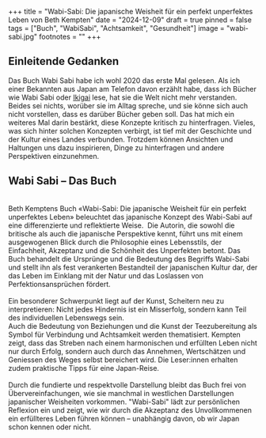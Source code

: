 +++
title = "Wabi-Sabi: Die japanische Weisheit für ein perfekt unperfektes Leben von Beth Kempten"
date = "2024-12-09"
draft = true
pinned = false
tags = ["Buch", "WabiSabi", "Achtsamkeit", "Gesundheit"]
image = "wabi-sabi.jpg"
footnotes = ""
+++
## Einleitende Gedanken

Das Buch Wabi Sabi habe ich wohl 2020 das erste Mal gelesen. Als ich einer Bekannten aus Japan am Telefon davon erzählt habe, dass ich Bücher wie Wabi Sabi oder [Ikigai](https://www.bensblog.ch/ikigai-buch/) lese, hat sie die Welt nicht mehr verstanden. Beides sei nichts, worüber sie im Alltag spreche, und sie könne sich auch nicht vorstellen, dass es darüber Bücher geben soll. Das hat mich ein weiteres Mal darin bestärkt, diese Konzepte kritisch zu hinterfragen. Vieles, was sich hinter solchen Konzepten verbirgt, ist tief mit der Geschichte und der Kultur eines Landes verbunden. Trotzdem können Ansichten und Haltungen uns dazu inspirieren, Dinge zu hinterfragen und andere Perspektiven einzunehmen. 

## Wabi Sabi – Das Buch

\
Beth Kemptens Buch «Wabi-Sabi: Die japanische Weisheit für ein perfekt unperfektes Leben» beleuchtet das japanische Konzept des Wabi-Sabi auf eine differenzierte und reflektierte Weise.  Die Autorin, die sowohl die britische als auch die japanische Perspektive kennt, führt uns mit einem ausgewogenen Blick durch die Philosophie eines Lebensstils, der Einfachheit, Akzeptanz und die Schönheit des Unperfekten betont. Das Buch behandelt die Ursprünge und die Bedeutung des Begriffs Wabi-Sabi und stellt ihn als fest verankerten Bestandteil der japanischen Kultur dar, der das Leben im Einklang mit der Natur und das Loslassen von Perfektionsansprüchen fördert.\
\
Ein besonderer Schwerpunkt liegt auf der Kunst, Scheitern neu zu interpretieren: Nicht jedes Hindernis ist ein Misserfolg, sondern kann Teil des individuellen Lebenswegs sein. \
Auch die Bedeutung von Beziehungen und die Kunst der Teezubereitung als Symbol für Verbindung und Achtsamkeit werden thematisiert. Kempten zeigt, dass das Streben nach einem harmonischen und erfüllten Leben nicht nur durch Erfolg, sondern auch durch das Annehmen, Wertschätzen und Geniessen des Weges selbst bereichert wird. Die Leser:innen erhalten zudem praktische Tipps für eine Japan-Reise.\
\
Durch die fundierte und respektvolle Darstellung bleibt das Buch frei von Übervereinfachungen, wie sie manchmal in westlichen Darstellungen japanischer Weisheiten vorkommen. "Wabi-Sabi" lädt zur persönlichen Reflexion ein und zeigt, wie wir durch die Akzeptanz des Unvollkommenen ein erfüllteres Leben führen können – unabhängig davon, ob wir Japan schon kennen oder nicht.